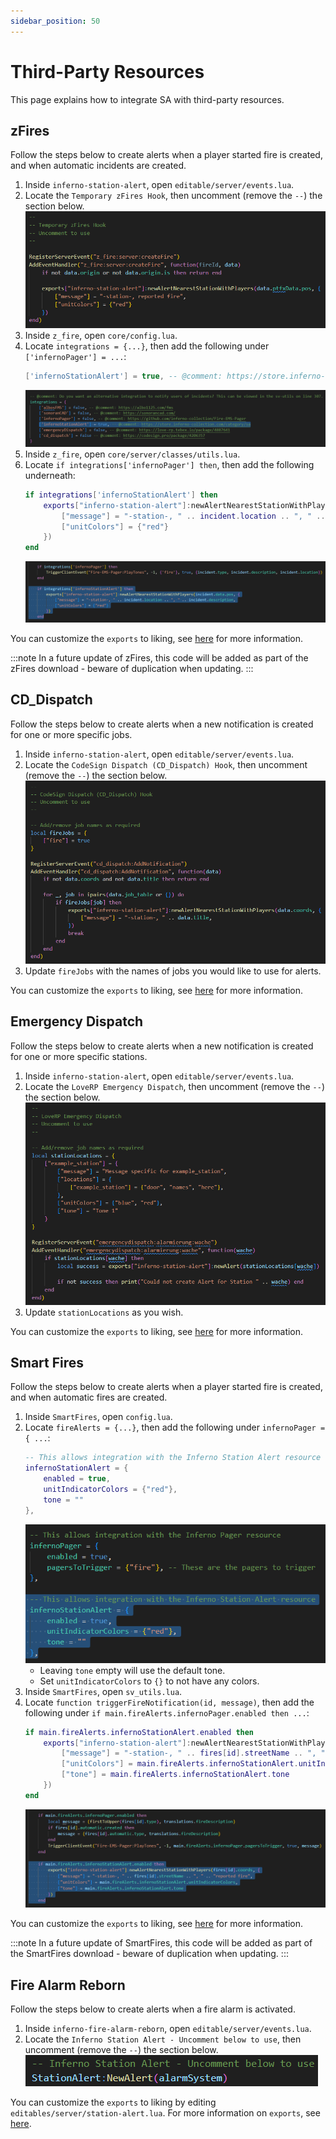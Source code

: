 ```yaml
---
sidebar_position: 50
---
```


# Third-Party Resources
This page explains how to integrate SA with third-party resources.

## zFires
Follow the steps below to create alerts when a player started fire is created, and when automatic incidents are created.

1. Inside `inferno-station-alert`, open `editable/server/events.lua`.
2. Locate the `Temporary zFires Hook`, then uncomment (remove the `--`) the section below.
![zFires 1](assets/third-party/zfires/1.png)
3. Inside `z_fire`, open `core/config.lua`.
4. Locate `integrations = {...}`, then add the following under `['infernoPager'] = ...`:
	```lua
	['infernoStationAlert'] = true, -- @comment: https://store.inferno-collection.com/category/sa
	```
	![zFires 2](assets/third-party/zfires/2.png)
5. Inside `z_fire`, open `core/server/classes/utils.lua`.
6. Locate `if integrations['infernoPager'] then`, then add the following underneath:
	```lua
 	if integrations['infernoStationAlert'] then
        exports["inferno-station-alert"]:newAlertNearestStationWithPlayers(incident.data.pos, {
            ["message"] = "-station-, " .. incident.location .. ", " .. incident.description,
            ["unitColors"] = {"red"}
        })
    end
	```
 	![zFires 3](assets/third-party/zfires/3.png)

You can customize the `exports` to liking, see [here](exports/server.md) for more information.

:::note
In a future update of zFires, this code will be added as part of the zFires download - beware of duplication when updating.
:::

## CD_Dispatch
Follow the steps below to create alerts when a new notification is created for one or more specific jobs.

1. Inside `inferno-station-alert`, open `editable/server/events.lua`.
2. Locate the `CodeSign Dispatch (CD_Dispatch) Hook`, then uncomment (remove the `--`) the section below.
   ![CD_Dispatch 1](assets/third-party/cd_dispatch/1.png)
3. Update `fireJobs` with the names of jobs you would like to use for alerts.

You can customize the `exports` to liking, see [here](exports/server.md) for more information.

## Emergency Dispatch
Follow the steps below to create alerts when a new notification is created for one or more specific stations.

1. Inside `inferno-station-alert`, open `editable/server/events.lua`.
2. Locate the `LoveRP Emergency Dispatch`, then uncomment (remove the `--`) the section below.
   ![EMG Dispatch 1](assets/third-party/emg_dispatch/1.png)
3. Update `stationLocations` as you wish.

You can customize the `exports` to liking, see [here](exports/server.md) for more information.

## Smart Fires
Follow the steps below to create alerts when a player started fire is created, and when automatic fires are created.

1. Inside `SmartFires`, open `config.lua`.
2. Locate `fireAlerts = {...}`, then add the following under `infernoPager = { ...`:
   ```lua
   -- This allows integration with the Inferno Station Alert resource
   infernoStationAlert = {
       enabled = true,
       unitIndicatorColors = {"red"},
       tone = ""
   },
   ```
   ![SmartFires 1](assets/third-party/smart_fires/1.png)
   - Leaving `tone` empty will use the default tone.
   - Set `unitIndicatorColors` to `{}` to not have any colors.
3. Inside `SmartFires`, open `sv_utils.lua`.
4. Locate `function triggerFireNotification(id, message)`, then add the following under `if main.fireAlerts.infernoPager.enabled then ...`:
   ```lua
   if main.fireAlerts.infernoStationAlert.enabled then
       exports["inferno-station-alert"]:newAlertNearestStationWithPlayers(fires[id].coords, {
           ["message"] = "-station-, " .. fires[id].streetName .. ", " .. "reported fire",
           ["unitColors"] = main.fireAlerts.infernoStationAlert.unitIndicatorColors,
           ["tone"] = main.fireAlerts.infernoStationAlert.tone
       })
   end
   ```
   ![Smart Fires 2](assets/third-party/smart_fires/2.png)

You can customize the `exports` to liking, see [here](exports/server.md) for more information.

:::note
In a future update of SmartFires, this code will be added as part of the SmartFires download - beware of duplication when updating.
:::

## Fire Alarm Reborn
Follow the steps below to create alerts when a fire alarm is activated.

1. Inside `inferno-fire-alarm-reborn`, open `editable/server/events.lua`.
2. Locate the `Inferno Station Alert - Uncomment below to use`, then uncomment (remove the `--`) the section below.
   ![FAR 1](assets/third-party/far/1.png)

You can customize the `exports` to liking by editing `editables/server/station-alert.lua`. For more information on `exports`, see [here](exports/server.md).
